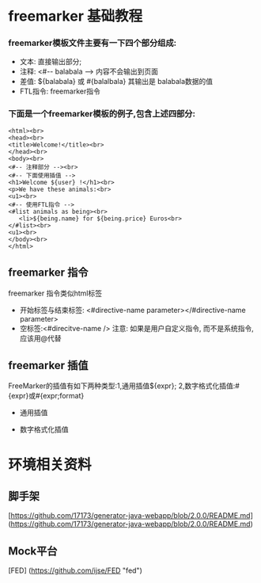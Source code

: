 # freemarker 基础教程

### freemarker模板文件主要有一下四个部分组成:

* 文本: 直接输出部分;
* 注释: <#-- balabala --> 内容不会输出到页面
* 差值: ${balabala} 或 #{balalbala} 其输出是 balabala数据的值
* FTL指令: freemarker指令

### 下面是一个freemarker模板的例子,包含上述四部分:
```
<html><br> 
<head><br> 
<title>Welcome!</title><br> 
</head><br> 
<body><br> 
<#-- 注释部分 --><br> 
<#-- 下面使用插值 --> 
<h1>Welcome ${user} !</h1><br> 
<p>We have these animals:<br> 
<u1><br> 
<#-- 使用FTL指令 --> 
<#list animals as being><br> 
   <li>${being.name} for ${being.price} Euros<br> 
</#list><br> 
<u1><br> 
</body><br> 
</html> 
```

## freemarker 指令
freemarker 指令类似html标签

- 开始标签与结束标签: <#directive-name parameter></#directive-name parameter>
- 空标签:<#direcitve-name />
注意: 如果是用户自定义指令, 而不是系统指令,应该用@代替

## freemarker 插值
FreeMarker的插值有如下两种类型:1,通用插值${expr};  2,数字格式化插值:#{expr}或#{expr;format}  
* 通用插值 

* 数字格式化插值 






# 环境相关资料

## 脚手架
[https://github.com/17173/generator-java-webapp/blob/2.0.0/README.md] (https://github.com/17173/generator-java-webapp/blob/2.0.0/README.md)

## Mock平台
[FED] (https://github.com/ijse/FED "fed") 
